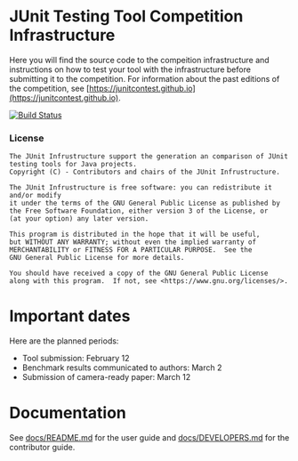 # JUnit Testing Tool Competition Infrastructure

Here you will find the source code to the compeition infrastructure and instructions on how to test your tool with the infrastructure before submitting it to the competition. For information about the past editions of the competition, see [https://junitcontest.github.io](https://junitcontest.github.io).

[![Build Status](https://travis-ci.org/JUnitContest/junitcontest.svg?branch=master)](https://travis-ci.org/JUnitContest/junitcontest)

### License

```
The JUnit Infrustructure support the generation an comparison of JUnit testing tools for Java projects.
Copyright (C) - Contributors and chairs of the JUnit Infrustructure.

The JUnit Infrustructure is free software: you can redistribute it and/or modify
it under the terms of the GNU General Public License as published by
the Free Software Foundation, either version 3 of the License, or
(at your option) any later version.

This program is distributed in the hope that it will be useful,
but WITHOUT ANY WARRANTY; without even the implied warranty of
MERCHANTABILITY or FITNESS FOR A PARTICULAR PURPOSE.  See the
GNU General Public License for more details.

You should have received a copy of the GNU General Public License
along with this program.  If not, see <https://www.gnu.org/licenses/>. 
```

# Important dates

Here are the planned periods:

- Tool submission: February 12
- Benchmark results communicated to authors: March 2
- Submission of camera-ready paper: March 12

# Documentation

See [docs/README.md](docs/USERGUIDE.md) for the user guide and [docs/DEVELOPERS.md](docs/CONTRIBUTORGUIDE.md) for the contributor guide.
